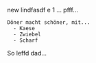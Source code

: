 new lindfasdf e 1 ... pfff...

```
Döner macht schöner, mit...
  - Kaese
  - Zwiebel
  - Scharf
```

So leffd dad...